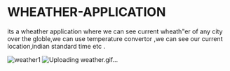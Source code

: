 # WHEATHER-APPLICATION
its a wheather application where  we can see current wheath"er of any city over the globle,we can use temperature convertor ,we can see our current location,indian standard time etc . 







![weather1](https://user-images.githubusercontent.com/50310860/86874932-0d446100-c0ff-11ea-9aa9-6523f07f6a85.gif)
![Uploading weather.gif…]()








